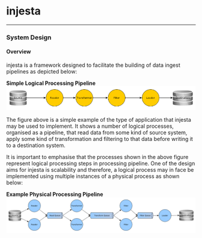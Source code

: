 # injesta


***

### System Design

#### Overview

injesta is a framework designed to facilitate the building of data ingest pipelines as depicted below:

**Simple Logical Processing Pipeline**
![Simple Logical Pipeline](https://github.com/PeteFurniss/injesta/blob/master/doc/simple_logical_pipeline.png  "Simple Logical Pipeline")

The figure above is a simple example of the type of application that injesta may be used to implement. It shows a number of logical processes, organised as a pipeline, that read data from some kind of source system, apply some kind of transformation and filtering to that data before writing it to a destination system.

It is important to emphasise that the processes shown in the above figure represent logical processing steps in processing pipeline. One of the design aims for injesta is scalability and therefore, a logical process may in face be implemented using multiple instances of a physical process as shown below:

**Example Physical Processing Pipeline**
![Simple Physical Pipeline](https://github.com/PeteFurniss/injesta/blob/master/doc/simple_physical_pipeline.png  "Simple Physical Pipeline")


